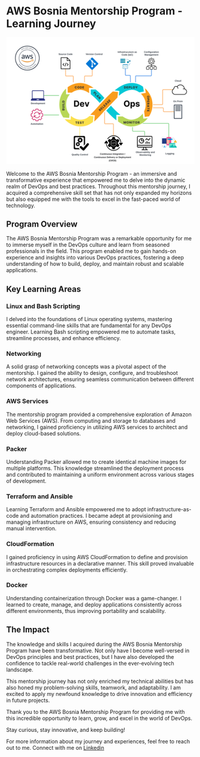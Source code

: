 # AWS Bosnia Mentorship Program - Learning Journey

![devops](./images/dev_ops_awsbosnia.png)

Welcome to the AWS Bosnia Mentorship Program - an immersive and transformative experience that empowered me to delve into the dynamic realm of DevOps and best practices. Throughout this mentorship journey, I acquired a comprehensive skill set that has not only expanded my horizons but also equipped me with the tools to excel in the fast-paced world of technology.

## Program Overview

The AWS Bosnia Mentorship Program was a remarkable opportunity for me to immerse myself in the DevOps culture and learn from seasoned professionals in the field. This program enabled me to gain hands-on experience and insights into various DevOps practices, fostering a deep understanding of how to build, deploy, and maintain robust and scalable applications.

## Key Learning Areas

### Linux and Bash Scripting

I delved into the foundations of Linux operating systems, mastering essential command-line skills that are fundamental for any DevOps engineer. Learning Bash scripting empowered me to automate tasks, streamline processes, and enhance efficiency.

### Networking

A solid grasp of networking concepts was a pivotal aspect of the mentorship. I gained the ability to design, configure, and troubleshoot network architectures, ensuring seamless communication between different components of applications.

### AWS Services

The mentorship program provided a comprehensive exploration of Amazon Web Services (AWS). From computing and storage to databases and networking, I gained proficiency in utilizing AWS services to architect and deploy cloud-based solutions.

### Packer

Understanding Packer allowed me to create identical machine images for multiple platforms. This knowledge streamlined the deployment process and contributed to maintaining a uniform environment across various stages of development.

### Terraform and Ansible

Learning Terraform and Ansible empowered me to adopt infrastructure-as-code and automation practices. I became adept at provisioning and managing infrastructure on AWS, ensuring consistency and reducing manual intervention.

### CloudFormation

I gained proficiency in using AWS CloudFormation to define and provision infrastructure resources in a declarative manner. This skill proved invaluable in orchestrating complex deployments efficiently.

### Docker

Understanding containerization through Docker was a game-changer. I learned to create, manage, and deploy applications consistently across different environments, thus improving portability and scalability.

## The Impact

The knowledge and skills I acquired during the AWS Bosnia Mentorship Program have been transformative. Not only have I become well-versed in DevOps principles and best practices, but I have also developed the confidence to tackle real-world challenges in the ever-evolving tech landscape.

This mentorship journey has not only enriched my technical abilities but has also honed my problem-solving skills, teamwork, and adaptability. I am excited to apply my newfound knowledge to drive innovation and efficiency in future projects.

Thank you to the AWS Bosnia Mentorship Program for providing me with this incredible opportunity to learn, grow, and excel in the world of DevOps.

Stay curious, stay innovative, and keep building!

For more information about my journey and experiences, feel free to reach out to me. Connect with me on [Linkedin](https://www.linkedin.com/in/samir-mujanovic/)
